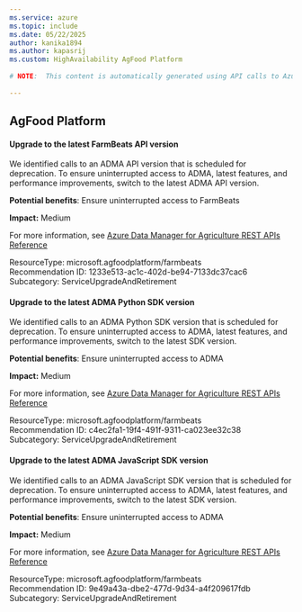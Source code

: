 ```yaml
---
ms.service: azure
ms.topic: include
ms.date: 05/22/2025
author: kanika1894
ms.author: kapasrij
ms.custom: HighAvailability AgFood Platform
  
# NOTE:  This content is automatically generated using API calls to Azure. Any edits made on these files will be overwritten in the next run of the script. 
  
---
```

  
## AgFood Platform  
  
<!--1233e513-ac1c-402d-be94-7133dc37cac6_begin-->

#### Upgrade to the latest FarmBeats API version  
  
We identified calls to an ADMA API version that is scheduled for deprecation. To ensure uninterrupted access to ADMA, latest features, and performance improvements, switch to the latest ADMA API version.  
  
**Potential benefits**: Ensure uninterrupted access to FarmBeats  

**Impact:** Medium
  
For more information, see [Azure Data Manager for Agriculture REST APIs Reference ](https://aka.ms/FarmBeatsPaaSAzureAdvisorFAQ)  

ResourceType: microsoft.agfoodplatform/farmbeats  
Recommendation ID: 1233e513-ac1c-402d-be94-7133dc37cac6  
Subcategory: ServiceUpgradeAndRetirement

<!--1233e513-ac1c-402d-be94-7133dc37cac6_end-->

<!--c4ec2fa1-19f4-491f-9311-ca023ee32c38_begin-->

#### Upgrade to the latest ADMA Python SDK version  
  
We identified calls to an ADMA Python SDK version that is scheduled for deprecation. To ensure uninterrupted access to ADMA, latest features, and performance improvements, switch to the latest SDK version.  
  
**Potential benefits**: Ensure uninterrupted access to ADMA  

**Impact:** Medium
  
For more information, see [Azure Data Manager for Agriculture REST APIs Reference ](https://aka.ms/FarmBeatsPaaSAzureAdvisorFAQ)  

ResourceType: microsoft.agfoodplatform/farmbeats  
Recommendation ID: c4ec2fa1-19f4-491f-9311-ca023ee32c38  
Subcategory: ServiceUpgradeAndRetirement

<!--c4ec2fa1-19f4-491f-9311-ca023ee32c38_end-->

<!--9e49a43a-dbe2-477d-9d34-a4f209617fdb_begin-->

#### Upgrade to the latest ADMA JavaScript SDK version  
  
We identified calls to an ADMA JavaScript SDK version that is scheduled for deprecation. To ensure uninterrupted access to ADMA, latest features, and performance improvements,  switch to the latest SDK version.  
  
**Potential benefits**: Ensure uninterrupted access to ADMA  

**Impact:** Medium
  
For more information, see [Azure Data Manager for Agriculture REST APIs Reference ](https://aka.ms/FarmBeatsPaaSAzureAdvisorFAQ)  

ResourceType: microsoft.agfoodplatform/farmbeats  
Recommendation ID: 9e49a43a-dbe2-477d-9d34-a4f209617fdb  
Subcategory: ServiceUpgradeAndRetirement

<!--9e49a43a-dbe2-477d-9d34-a4f209617fdb_end-->

<!--articleBody-->
